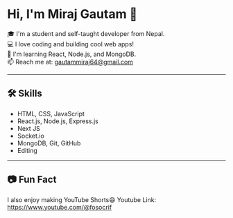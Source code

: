 # Hi, I'm Miraj Gautam 👋

🎓 I'm a student and self-taught developer from Nepal.  
💻 I love coding and building cool web apps!  
🌱 I'm learning React, Node.js, and MongoDB.  
📫 Reach me at: gautammiraj64@gmail.com

---

## 🛠️ Skills

- HTML, CSS, JavaScript
- React.js, Node.js, Express.js
- Next JS
- Socket.io
- MongoDB, Git, GitHub
- Editing


---

## 📷 Fun Fact

I also enjoy making YouTube Shorts😄
Youtube Link: https://www.youtube.com/@fosocrif
